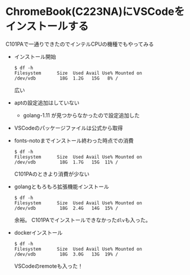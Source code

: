 # ChromeBook(C223NA)にVSCodeをインストールする

C101PAで一通りできたのでインテルCPUの機種でもやってみる

* インストール開始
  ```
  $ df -h
  Filesystem      Size  Used Avail Use% Mounted on
  /dev/vdb         18G  1.2G   15G   8% /
  ```
  広い

* aptの設定追加はしていない
  * golang-1.11 が見つからなかったので設定追加した

* VSCodeのパッケージファイルは公式から取得

* fonts-notoまでインストール終わった時点での消費
  ```
  $ df -h
  Filesystem      Size  Used Avail Use% Mounted on
  /dev/vdb         18G  1.7G   15G  11% /
  ```
  C101PAのときより消費が少ない

* golangともろもろ拡張機能インストール
  ```
  $ df -h
  Filesystem      Size  Used Avail Use% Mounted on
  /dev/vdb         18G  2.4G   14G  15% /
  ```
  余裕。
  C101PAでインストールできなかった`dlv`も入った。

* dockerインストール
  ```
  $ df -h
  Filesystem      Size  Used Avail Use% Mounted on
  /dev/vdb         18G  3.0G   13G  19% /
  ```
  VSCodeのremoteも入った！
